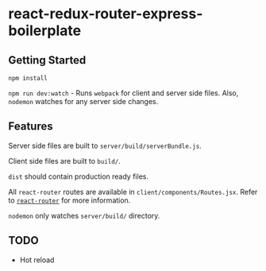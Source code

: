 # react-redux-router-express-boilerplate

## Getting Started

`npm install`

`npm run dev:watch` - Runs `webpack` for client and server side files.  Also, `nodemon` watches for any server side changes.

## Features

Server side files are built to `server/build/serverBundle.js`.

Client side files are built to `build/`.

`dist` should contain production ready files.

All `react-router` routes are available in `client/components/Routes.jsx`.  Refer to [`react-router`](https://github.com/reactjs/react-router) for more information.

`nodemon` only watches `server/build/` directory.

## TODO

* Hot reload
